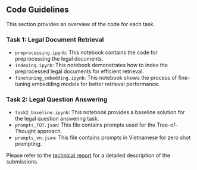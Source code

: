 ## Code Guidelines

This section provides an overview of the code for each task.

### Task 1: Legal Document Retrieval

- `preprocessing.ipynb`: This notebook contains the code for preprocessing the legal documents.
- `indexing.ipynb`: This notebook demonstrates how to index the preprocessed legal documents for efficient retrieval.
- `finetuning_embedding.ipynb`: This notebook shows the process of fine-tuning embedding models for better retrieval performance.

### Task 2: Legal Question Answering

- `task2_baseline.ipynb`: This notebook provides a baseline solution for the legal question answering task.
- `prompts_TOT.json`: This file contains prompts used for the Tree-of-Thought approach.
- `prompts_vn.json`: This file contains prompts in Vietnamese for zero shot prompting.

Please refer to the [technical report](technical_report.md) for a detailed description of the submissions.